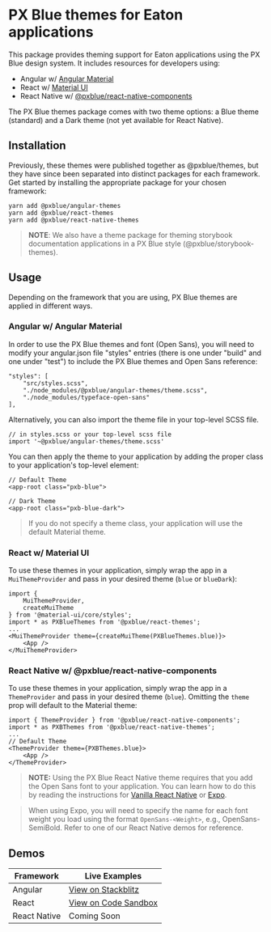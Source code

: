 # PX Blue themes for Eaton applications
This package provides theming support for Eaton applications using the PX Blue design system. It includes resources for developers using:
* Angular w/ [Angular Material](https://www.npmjs.com/package/@angular/material)
* React w/ [Material UI](https://www.npmjs.com/package/@material-ui/core)
* React Native w/ [@pxblue/react-native-components](https://www.npmjs.com/package/@pxblue/react-native-components)

The PX Blue themes package comes with two theme options: a Blue theme (standard) and a Dark theme (not yet available for React Native).

## Installation
Previously, these themes were published together as @pxblue/themes, but they have since been separated into distinct packages for each framework. Get started by installing the appropriate package for your chosen framework:

```
yarn add @pxblue/angular-themes
yarn add @pxblue/react-themes
yarn add @pxblue/react-native-themes
```
>**NOTE**: We also have a theme package for theming storybook documentation applications in a PX Blue style (@pxblue/storybook-themes).

## Usage
Depending on the framework that you are using, PX Blue themes are applied in different ways.

### Angular w/ Angular Material
In order to use the PX Blue themes and font (Open Sans), you will need to modify your angular.json file "styles" entries (there is one under "build" and one under "test") to include the PX Blue themes and Open Sans reference:
```
"styles": [
    "src/styles.scss",
    "./node_modules/@pxblue/angular-themes/theme.scss",
    "./node_modules/typeface-open-sans"
],
```

Alternatively, you can also import the theme file in your top-level SCSS file.
```
// in styles.scss or your top-level scss file
import '~@pxblue/angular-themes/theme.scss'
```

You can then apply the theme to your application by adding the proper class to your application's top-level element:
```
// Default Theme
<app-root class="pxb-blue">

// Dark Theme
<app-root class="pxb-blue-dark">
```
> If you do not specify a theme class, your application will use the default Material theme.

### React w/ Material UI
To use these themes in your application, simply wrap the app in a `MuiThemeProvider` and pass in your desired theme (`blue` or `blueDark`):
```
import { 
    MuiThemeProvider, 
    createMuiTheme 
} from '@material-ui/core/styles';
import * as PXBlueThemes from '@pxblue/react-themes';
...
<MuiThemeProvider theme={createMuiTheme(PXBlueThemes.blue)}>
    <App />
</MuiThemeProvider>
```

### React Native w/ @pxblue/react-native-components
To use these themes in your application, simply wrap the app in a `ThemeProvider` and pass in your desired theme (`blue`). Omitting the `theme` prop will default to the Material theme:
```
import { ThemeProvider } from '@pxblue/react-native-components';
import * as PXBThemes from '@pxblue/react-native-themes';
...
// Default Theme
<ThemeProvider theme={PXBThemes.blue}>
    <App />
</ThemeProvider>
```

> **NOTE:** Using the PX Blue React Native theme requires that you add the Open Sans font to your application. You can learn how to do this by reading the instructions for [Vanilla React Native](https://medium.com/react-native-training/react-native-custom-fonts-ccc9aacf9e5e) or [Expo](https://docs.expo.io/versions/latest/guides/using-custom-fonts/).

> When using Expo, you will need to specify the name for each font weight you load using the format `OpenSans-<Weight>`, e.g., OpenSans-SemiBold. Refer to one of our React Native demos for reference.

## Demos
| Framework        | Live Examples                                                                                |
|------------------|----------------------------------------------------------------------------------------------|
| Angular          | [View on Stackblitz](https://stackblitz.com/github/pxblue/themes/tree/master/angular/demo)   |
| React            | [View on Code Sandbox](https://codesandbox.io/s/github/pxblue/themes/tree/master/react/demo) |
| React Native     | Coming Soon                                                                                  |